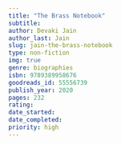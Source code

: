 ```yaml
---
title: "The Brass Notebook"
subtitle: 
author: Devaki Jain
author_last: Jain
slug: jain-the-brass-notebook
type: non-fiction
img: true
genre: biographies
isbn: 9789389958676
goodreads_id: 55556739
publish_year: 2020
pages: 232
rating: 
date_started:
date_completed:
priority: high
---
```

